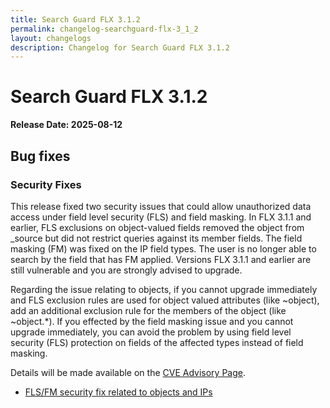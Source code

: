 ```yaml
---
title: Search Guard FLX 3.1.2
permalink: changelog-searchguard-flx-3_1_2
layout: changelogs
description: Changelog for Search Guard FLX 3.1.2
---
```

<!--- Copyright 2024 floragunn GmbH -->

# Search Guard FLX 3.1.2

**Release Date: 2025-08-12**

## Bug fixes

### Security Fixes

This release fixed two security issues that could allow unauthorized data access under field level security (FLS) and field masking. In FLX 3.1.1 and earlier, FLS exclusions on object-valued fields removed the object from _source but did not restrict queries against its member fields. The field masking (FM) was fixed on the IP field types. The user is no longer able to search by the field that has FM applied. Versions FLX 3.1.1 and earlier are still vulnerable and you are strongly advised to upgrade.

Regarding the issue relating to objects, if you cannot upgrade immediately and FLS exclusion rules are used for object valued attributes (like ~object), add an additional exclusion rule for the members of the object (like ~object.*).
If you effected by the field masking issue and you cannot upgrade immediately, you can avoid the problem by using field level security (FLS) protection on fields of the affected types instead of field masking.

Details will be made available on the [CVE Advisory Page](https://search-guard.com/cve-advisory/).

* [FLS/FM security fix related to objects and IPs](https://git.floragunn.com/search-guard/search-guard-suite-enterprise/-/merge_requests/1250)